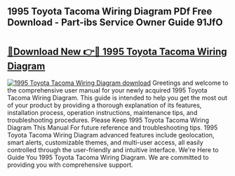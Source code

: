 ## 1995 Toyota Tacoma Wiring Diagram PDf Free Download - Part-ibs Service Owner Guide 91JfO

# <h2><a href="http://dfhkjo6.blite.top/?on=1995+Toyota+Tacoma+Wiring+Diagram">🔗Download New 👉🔴 1995 Toyota Tacoma Wiring Diagram</a></h2>

[![1995 Toyota Tacoma Wiring Diagram download](https://i.imgur.com/lujVjoI.png)](http://dfhkjo6.blite.top/?on=1995+Toyota+Tacoma+Wiring+Diagram)
Greetings and welcome to the comprehensive user manual for your newly acquired 1995 Toyota Tacoma Wiring Diagram. This guide is intended to help you get the most out of your product by providing a thorough explanation of its features, installation process, operation instructions, maintenance tips, and troubleshooting procedures. Please Keep 1995 Toyota Tacoma Wiring Diagram This Manual For future reference and troubleshooting tips. 1995 Toyota Tacoma Wiring Diagram advanced features include geolocation, smart alerts, customizable themes, and multi-user access, all easily controlled through the user-friendly and intuitive interface. We're Here to Guide You 1995 Toyota Tacoma Wiring Diagram. We are committed to providing you with comprehensive support.
